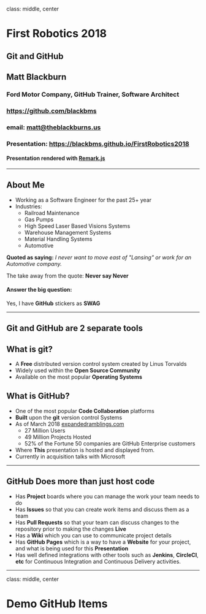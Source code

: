 class: middle, center

# First Robotics 2018
## Git and GitHub
## Matt Blackburn
### Ford Motor Company, GitHub Trainer, Software Architect
### https://github.com/blackbms
### email:  matt@theblackburns.us
### Presentation: https://blackbms.github.io/FirstRobotics2018
#### Presentation rendered with [Remark.js](https://remarkjs.com/#1)
---
## About Me

* Working as a Software Engineer for the past 25+ year
* Industries:
   * Railroad Maintenance
   * Gas Pumps
   * High Speed Laser Based Visions Systems
   * Warehouse Management Systems
   * Material Handling Systems
   * Automotive

**Quoted as saying:**  *I never want to move east of "Lansing" or work for an Automotive company.*  

The take away from the quote:  **Never say Never**

#### Answer the big question:
Yes, I have **GitHub** stickers as **SWAG**

---
## Git and GitHub are 2 separate tools  

## What is git?
* A **Free** distributed version control system created by Linus Torvalds
* Widely used within the **Open Source Community**
* Available on the most popular **Operating Systems**

## What is GitHub?
* One of the most popular **Code Collaboration** platforms
* **Built** upon the **git** version control Systems
* As of March 2018 [expandedramblings.com](https://expandedramblings.com/index.php/github-statistics/)
   * 27 Million Users
   * 49 Million Projects Hosted
   * 52% of the Fortune 50 companies are GitHub Enterprise customers
* Where **This** presentation is hosted and displayed from.
* Currently in acquisition talks with Microsoft

---

## GitHub Does more than just host code
* Has **Project** boards where you can manage the work your team needs to do
* Has **Issues** so that you can create work items and discuss them as a team
* Has **Pull Requests** so that your team can discuss changes to the repository prior to making the changes **Live**
* Has a **Wiki** which you can use to communicate project details
* Has **GitHub Pages** which is a way to have a **Website** for your project, and what is being used for this **Presentation**
* Has well defined integrations with other tools such as **Jenkins**, **CircleCI**, **etc**  for Continuous Integration and Continuous Delivery activities.

---

class: middle, center
# Demo GitHub Items  
